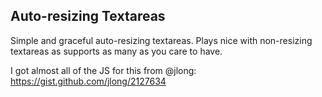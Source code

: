 ## Auto-resizing Textareas

Simple and graceful auto-resizing textareas. Plays nice with non-resizing textareas as supports as many as you care to have.

I got almost all of the JS for this from @jlong: https://gist.github.com/jlong/2127634